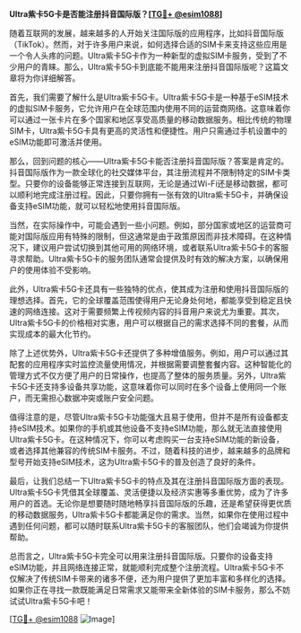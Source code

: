 **Ultra紫卡5G卡是否能注册抖音国际版？[[TG💪+ @esim1088](https://t.me/s/esim1088)]**

随着互联网的发展，越来越多的人开始关注国际版的应用程序，比如抖音国际版（TikTok）。然而，对于许多用户来说，如何选择合适的SIM卡来支持这些应用是一个令人头疼的问题。Ultra紫卡5G卡作为一种新型的虚拟SIM卡服务，受到了不少用户的青睐。那么，Ultra紫卡5G卡到底能不能用来注册抖音国际版呢？这篇文章将为你详细解答。

首先，我们需要了解什么是Ultra紫卡5G卡。Ultra紫卡5G卡是一种基于eSIM技术的虚拟SIM卡服务，它允许用户在全球范围内使用不同的运营商网络。这意味着你可以通过一张卡片在多个国家和地区享受高质量的移动数据服务。相比传统的物理SIM卡，Ultra紫卡5G卡具有更高的灵活性和便捷性。用户只需通过手机设置中的eSIM功能即可激活并使用。

那么，回到问题的核心——Ultra紫卡5G卡能否注册抖音国际版？答案是肯定的。抖音国际版作为一款全球化的社交媒体平台，其注册流程并不限制特定的SIM卡类型。只要你的设备能够正常连接到互联网，无论是通过Wi-Fi还是移动数据，都可以顺利地完成注册过程。因此，只要你拥有一张有效的Ultra紫卡5G卡，并确保设备支持eSIM功能，就可以轻松地使用抖音国际版。

当然，在实际操作中，可能会遇到一些小问题。例如，部分国家或地区的运营商可能对国际版应用有特殊的限制，但这通常是由于政策原因而非技术障碍。在这种情况下，建议用户尝试切换到其他可用的网络环境，或者联系Ultra紫卡5G卡的客服寻求帮助。Ultra紫卡5G卡的服务团队通常会提供及时有效的解决方案，以确保用户的使用体验不受影响。

此外，Ultra紫卡5G卡还具有一些独特的优点，使其成为注册和使用抖音国际版的理想选择。首先，它的全球覆盖范围使得用户无论身处何地，都能享受到稳定且快速的网络连接。这对于需要频繁上传视频内容的抖音用户来说尤为重要。其次，Ultra紫卡5G卡的价格相对实惠，用户可以根据自己的需求选择不同的套餐，从而实现成本的最大化节约。

除了上述优势外，Ultra紫卡5G卡还提供了多种增值服务。例如，用户可以通过其配套的应用程序实时监控流量使用情况，并根据需要调整套餐内容。这种智能化的管理方式不仅方便了用户的日常操作，也提高了整体的服务质量。另外，Ultra紫卡5G卡还支持多设备共享功能，这意味着你可以同时在多个设备上使用同一个账户，而无需担心数据冲突或账户安全问题。

值得注意的是，尽管Ultra紫卡5G卡功能强大且易于使用，但并不是所有设备都支持eSIM技术。如果你的手机或其他设备不支持eSIM功能，那么就无法直接使用Ultra紫卡5G卡。在这种情况下，你可以考虑购买一台支持eSIM功能的新设备，或者选择其他兼容的传统SIM卡服务。不过，随着科技的进步，越来越多的品牌和型号开始支持eSIM技术，这为Ultra紫卡5G卡的普及创造了良好的条件。

最后，让我们总结一下Ultra紫卡5G卡的特点及其在注册抖音国际版方面的表现。Ultra紫卡5G卡凭借其全球覆盖、灵活便捷以及经济实惠等多重优势，成为了许多用户的首选。无论你是想要随时随地畅享抖音国际版的乐趣，还是希望获得更优质的移动数据服务，Ultra紫卡5G卡都能满足你的需求。当然，如果你在使用过程中遇到任何问题，都可以随时联系Ultra紫卡5G卡的客服团队，他们会竭诚为你提供帮助。

总而言之，Ultra紫卡5G卡完全可以用来注册抖音国际版。只要你的设备支持eSIM功能，并且网络连接正常，就能顺利完成整个注册流程。Ultra紫卡5G卡不仅解决了传统SIM卡带来的诸多不便，还为用户提供了更加丰富和多样化的选择。如果你正在寻找一款既能满足日常需求又能带来全新体验的SIM卡服务，那么不妨试试Ultra紫卡5G卡吧！

[[TG💪+ @esim1088](https://t.me/s/esim1088) ![Image](https://i.postimg.cc/4NQfJmqS/Snipaste-2025-05-13-00-14-12.png)]